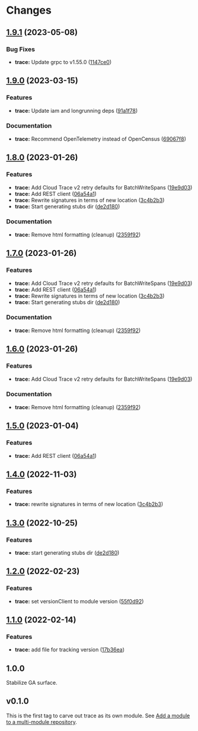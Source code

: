 # Changes

## [1.9.1](https://github.com/googleapis/google-cloud-go/compare/trace/v1.9.0...trace/v1.9.1) (2023-05-08)


### Bug Fixes

* **trace:** Update grpc to v1.55.0 ([1147ce0](https://github.com/googleapis/google-cloud-go/commit/1147ce02a990276ca4f8ab7a1ab65c14da4450ef))

## [1.9.0](https://github.com/googleapis/google-cloud-go/compare/trace/v1.8.0...trace/v1.9.0) (2023-03-15)


### Features

* **trace:** Update iam and longrunning deps ([91a1f78](https://github.com/googleapis/google-cloud-go/commit/91a1f784a109da70f63b96414bba8a9b4254cddd))


### Documentation

* **trace:** Recommend OpenTelemetry instead of OpenCensus ([69067f8](https://github.com/googleapis/google-cloud-go/commit/69067f8c0075099a84dd9d40e438711881710784))

## [1.8.0](https://github.com/googleapis/google-cloud-go/compare/trace-v1.7.0...trace/v1.8.0) (2023-01-26)


### Features

* **trace:** Add Cloud Trace v2 retry defaults for BatchWriteSpans ([19e9d03](https://github.com/googleapis/google-cloud-go/commit/19e9d033c263e889d32b74c4c853c440ce136d68))
* **trace:** Add REST client ([06a54a1](https://github.com/googleapis/google-cloud-go/commit/06a54a16a5866cce966547c51e203b9e09a25bc0))
* **trace:** Rewrite signatures in terms of new location ([3c4b2b3](https://github.com/googleapis/google-cloud-go/commit/3c4b2b34565795537aac1661e6af2442437e34ad))
* **trace:** Start generating stubs dir ([de2d180](https://github.com/googleapis/google-cloud-go/commit/de2d18066dc613b72f6f8db93ca60146dabcfdcc))


### Documentation

* **trace:** Remove html formatting (cleanup) ([2359f92](https://github.com/googleapis/google-cloud-go/commit/2359f92ed3109415a3aed8d1feb15d1f360f3cd7))

## [1.7.0](https://github.com/googleapis/google-cloud-go/compare/trace-v1.6.0...trace/v1.7.0) (2023-01-26)


### Features

* **trace:** Add Cloud Trace v2 retry defaults for BatchWriteSpans ([19e9d03](https://github.com/googleapis/google-cloud-go/commit/19e9d033c263e889d32b74c4c853c440ce136d68))
* **trace:** Add REST client ([06a54a1](https://github.com/googleapis/google-cloud-go/commit/06a54a16a5866cce966547c51e203b9e09a25bc0))
* **trace:** Rewrite signatures in terms of new location ([3c4b2b3](https://github.com/googleapis/google-cloud-go/commit/3c4b2b34565795537aac1661e6af2442437e34ad))
* **trace:** Start generating stubs dir ([de2d180](https://github.com/googleapis/google-cloud-go/commit/de2d18066dc613b72f6f8db93ca60146dabcfdcc))


### Documentation

* **trace:** Remove html formatting (cleanup) ([2359f92](https://github.com/googleapis/google-cloud-go/commit/2359f92ed3109415a3aed8d1feb15d1f360f3cd7))

## [1.6.0](https://github.com/googleapis/google-cloud-go/compare/trace/v1.5.0...trace/v1.6.0) (2023-01-26)


### Features

* **trace:** Add Cloud Trace v2 retry defaults for BatchWriteSpans ([19e9d03](https://github.com/googleapis/google-cloud-go/commit/19e9d033c263e889d32b74c4c853c440ce136d68))


### Documentation

* **trace:** Remove html formatting (cleanup) ([2359f92](https://github.com/googleapis/google-cloud-go/commit/2359f92ed3109415a3aed8d1feb15d1f360f3cd7))

## [1.5.0](https://github.com/googleapis/google-cloud-go/compare/trace/v1.4.0...trace/v1.5.0) (2023-01-04)


### Features

* **trace:** Add REST client ([06a54a1](https://github.com/googleapis/google-cloud-go/commit/06a54a16a5866cce966547c51e203b9e09a25bc0))

## [1.4.0](https://github.com/googleapis/google-cloud-go/compare/trace/v1.3.0...trace/v1.4.0) (2022-11-03)


### Features

* **trace:** rewrite signatures in terms of new location ([3c4b2b3](https://github.com/googleapis/google-cloud-go/commit/3c4b2b34565795537aac1661e6af2442437e34ad))

## [1.3.0](https://github.com/googleapis/google-cloud-go/compare/trace/v1.2.0...trace/v1.3.0) (2022-10-25)


### Features

* **trace:** start generating stubs dir ([de2d180](https://github.com/googleapis/google-cloud-go/commit/de2d18066dc613b72f6f8db93ca60146dabcfdcc))

## [1.2.0](https://github.com/googleapis/google-cloud-go/compare/trace/v1.1.0...trace/v1.2.0) (2022-02-23)


### Features

* **trace:** set versionClient to module version ([55f0d92](https://github.com/googleapis/google-cloud-go/commit/55f0d92bf112f14b024b4ab0076c9875a17423c9))

## [1.1.0](https://github.com/googleapis/google-cloud-go/compare/trace/v1.0.0...trace/v1.1.0) (2022-02-14)


### Features

* **trace:** add file for tracking version ([17b36ea](https://github.com/googleapis/google-cloud-go/commit/17b36ead42a96b1a01105122074e65164357519e))

## 1.0.0

Stabilize GA surface.

## v0.1.0

This is the first tag to carve out trace as its own module. See
[Add a module to a multi-module repository](https://github.com/golang/go/wiki/Modules#is-it-possible-to-add-a-module-to-a-multi-module-repository).
